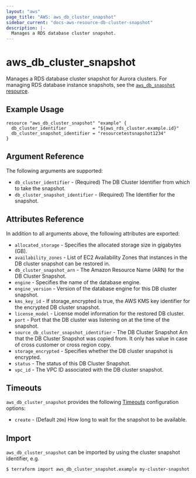 ```yaml
---
layout: "aws"
page_title: "AWS: aws_db_cluster_snapshot"
sidebar_current: "docs-aws-resource-db-cluster-snapshot"
description: |-
  Manages a RDS database cluster snapshot.
---
```


# aws_db_cluster_snapshot

Manages a RDS database cluster snapshot for Aurora clusters. For managing RDS database instance snapshots, see the [`aws_db_snapshot` resource](/docs/providers/aws/r/db_snapshot.html).

## Example Usage

```hcl
resource "aws_db_cluster_snapshot" "example" {
  db_cluster_identifier          = "${aws_rds_cluster.example.id}"
  db_cluster_snapshot_identifier = "resourcetestsnapshot1234"
}
```

## Argument Reference

The following arguments are supported:

* `db_cluster_identifier` - (Required) The DB Cluster Identifier from which to take the snapshot.
* `db_cluster_snapshot_identifier` - (Required) The Identifier for the snapshot.

## Attributes Reference

In addition to all arguments above, the following attributes are exported:

* `allocated_storage` - Specifies the allocated storage size in gigabytes (GB).
* `availability_zones` - List of EC2 Availability Zones that instances in the DB cluster snapshot can be restored in.
* `db_cluster_snapshot_arn` - The Amazon Resource Name (ARN) for the DB Cluster Snapshot.
* `engine` - Specifies the name of the database engine.
* `engine_version` - Version of the database engine for this DB cluster snapshot.
* `kms_key_id` - If storage_encrypted is true, the AWS KMS key identifier for the encrypted DB cluster snapshot.
* `license_model` - License model information for the restored DB cluster.
* `port` - Port that the DB cluster was listening on at the time of the snapshot.
* `source_db_cluster_snapshot_identifier` - The DB Cluster Snapshot Arn that the DB Cluster Snapshot was copied from. It only has value in case of cross customer or cross region copy.
* `storage_encrypted` - Specifies whether the DB cluster snapshot is encrypted.
* `status` - The status of this DB Cluster Snapshot.
* `vpc_id` - The VPC ID associated with the DB cluster snapshot.

## Timeouts

`aws_db_cluster_snapshot` provides the following [Timeouts](/docs/configuration/resources.html#timeouts) configuration options:

* `create` - (Default `20m`) How long to wait for the snapshot to be available.

## Import

`aws_db_cluster_snapshot` can be imported by using the cluster snapshot identifier, e.g.

```
$ terraform import aws_db_cluster_snapshot.example my-cluster-snapshot
```
